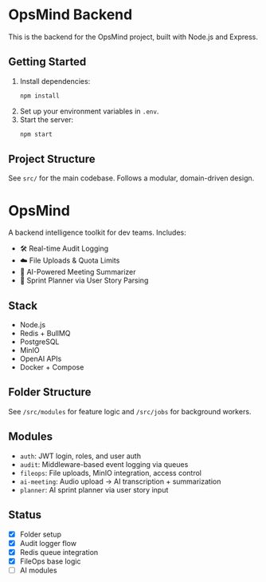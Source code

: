 # OpsMind Backend

This is the backend for the OpsMind project, built with Node.js and Express.

## Getting Started

1. Install dependencies:
   ```sh
   npm install
   ```
2. Set up your environment variables in `.env`.
3. Start the server:
   ```sh
   npm start
   ```

## Project Structure

See `src/` for the main codebase. Follows a modular, domain-driven design. 

# OpsMind

A backend intelligence toolkit for dev teams. Includes:

- 🛠️ Real-time Audit Logging
- ☁️ File Uploads & Quota Limits
- 🧠 AI-Powered Meeting Summarizer
- 🧩 Sprint Planner via User Story Parsing

## Stack
- Node.js
- Redis + BullMQ
- PostgreSQL
- MinIO
- OpenAI APIs
- Docker + Compose

## Folder Structure
See `/src/modules` for feature logic and `/src/jobs` for background workers.

## Modules
- `auth`: JWT login, roles, and user auth
- `audit`: Middleware-based event logging via queues
- `fileops`: File uploads, MinIO integration, access control
- `ai-meeting`: Audio upload → AI transcription + summarization
- `planner`: AI sprint planner via user story input

## Status
- [x] Folder setup
- [X] Audit logger flow
- [X] Redis queue integration
- [X] FileOps base logic
- [ ] AI modules
